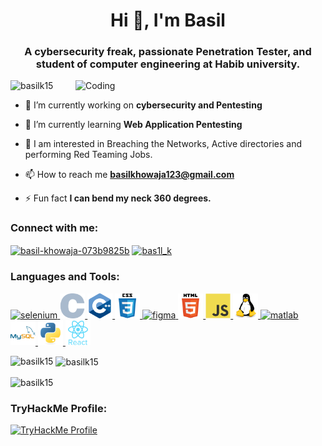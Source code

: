 <h1 align="center">Hi 👋, I'm Basil</h1>
<h3 align="center">A cybersecurity freak, passionate Penetration Tester, and student of computer engineering at Habib university.</h3>
<img align="right" alt="Coding" width="400" src="https://img.freepik.com/premium-photo/hacker-cyber-security-with-computer-hacking-attackhacker-cyber-security-with-computer-ha_912214-17424.jpg">

<p align="left"> <img src="https://komarev.com/ghpvc/?username=basilk15&label=Profile%20views&color=0e75b6&style=flat" alt="basilk15" /> </p>

- 🔭 I’m currently working on **cybersecurity and Pentesting**

- 🌱 I’m currently learning **Web Application Pentesting**

- 📝 I am interested in Breaching the Networks, Active directories and performing Red Teaming Jobs.

- 📫 How to reach me **basilkhowaja123@gmail.com**

- ⚡ Fun fact **I can bend my neck 360 degrees.**

<h3 align="left">Connect with me:</h3>
<p align="left">
<a href="https://linkedin.com/in/basil-khowaja-073b9825b" target="blank"><img align="center" src="https://raw.githubusercontent.com/rahuldkjain/github-profile-readme-generator/master/src/images/icons/Social/linked-in-alt.svg" alt="basil-khowaja-073b9825b" height="30" width="40" /></a>
<a href="https://instagram.com/bas1l_k" target="blank"><img align="center" src="https://raw.githubusercontent.com/rahuldkjain/github-profile-readme-generator/master/src/images/icons/Social/instagram.svg" alt="bas1l_k" height="30" width="40" /></a>
</p>
<h3 align="left">Languages and Tools:</h3>
<p align="left"> <a href="https://www.selenium.dev" target="_blank" rel="noreferrer"> <img src="https://raw.githubusercontent.com/detain/svg-logos/780f25886640cef088af994181646db2f6b1a3f8/svg/selenium-logo.svg" alt="selenium" width="40" height="40"/> </a> <a href="https://www.cprogramming.com/" target="_blank" rel="noreferrer"> <img src="https://raw.githubusercontent.com/devicons/devicon/master/icons/c/c-original.svg" alt="c" width="40" height="40"/> </a> <a href="https://www.w3schools.com/cpp/" target="_blank" rel="noreferrer"> <img src="https://raw.githubusercontent.com/devicons/devicon/master/icons/cplusplus/cplusplus-original.svg" alt="cplusplus" width="40" height="40"/> </a> <a href="https://www.w3schools.com/css/" target="_blank" rel="noreferrer"> <img src="https://raw.githubusercontent.com/devicons/devicon/master/icons/css3/css3-original-wordmark.svg" alt="css3" width="40" height="40"/> </a> <a href="https://www.figma.com/" target="_blank" rel="noreferrer"> <img src="https://www.vectorlogo.zone/logos/figma/figma-icon.svg" alt="figma" width="40" height="40"/> </a> <a href="https://www.w3.org/html/" target="_blank" rel="noreferrer"> <img src="https://raw.githubusercontent.com/devicons/devicon/master/icons/html5/html5-original-wordmark.svg" alt="html5" width="40" height="40"/> </a> <a href="https://developer.mozilla.org/en-US/docs/Web/JavaScript" target="_blank" rel="noreferrer"> <img src="https://raw.githubusercontent.com/devicons/devicon/master/icons/javascript/javascript-original.svg" alt="javascript" width="40" height="40"/> </a> <a href="https://www.linux.org/" target="_blank" rel="noreferrer"> <img src="https://raw.githubusercontent.com/devicons/devicon/master/icons/linux/linux-original.svg" alt="linux" width="40" height="40"/> </a> <a href="https://www.mathworks.com/" target="_blank" rel="noreferrer"> <img src="https://upload.wikimedia.org/wikipedia/commons/2/21/Matlab_Logo.png" alt="matlab" width="40" height="40"/> </a> <a href="https://www.mysql.com/" target="_blank" rel="noreferrer"> <img src="https://raw.githubusercontent.com/devicons/devicon/master/icons/mysql/mysql-original-wordmark.svg" alt="mysql" width="40" height="40"/> </a> <a href="https://www.python.org" target="_blank" rel="noreferrer"> <img src="https://raw.githubusercontent.com/devicons/devicon/master/icons/python/python-original.svg" alt="python" width="40" height="40"/> </a> <a href="https://reactjs.org/" target="_blank" rel="noreferrer"> <img src="https://raw.githubusercontent.com/devicons/devicon/master/icons/react/react-original-wordmark.svg" alt="react" width="40" height="40"/> </a> </p>
<p><img align="left" src="https://github-readme-stats.vercel.app/api/top-langs?username=basilk15&show_icons=true&locale=en&layout=compact" alt="basilk15" /></p>

<p>&nbsp;<img align="center" src="https://github-readme-stats.vercel.app/api?username=basilk15&show_icons=true&locale=en" alt="basilk15" /></p>

<p><img align="center" src="https://github-readme-streak-stats.herokuapp.com/?user=basilk15&" alt="basilk15" /></p>

<h3 align="left">TryHackMe Profile:</h3>
<p align="left">
  <a href="https://tryhackme.com/p/3945051" target="_blank">
    <img src="https://tryhackme-badges.s3.amazonaws.com/3945051.png" alt="TryHackMe Profile" />
  </a>
</p>
